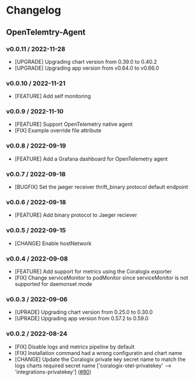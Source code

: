 # Changelog

## OpenTelemtry-Agent

### v0.0.11 / 2022-11-28
* [UPGRADE] Upgrading chart version from 0.39.0 to 0.40.2
* [UPGRADE] Upgrading app version from v0.64.0 to v0.66.0

### v0.0.10 / 2022-11-21
* [FEATURE] Add self monitoring 

### v0.0.9 / 2022-11-10
* [FEATURE] Support OpenTelemetry native agent
* [FIX] Example override file attribute

### v0.0.8 / 2022-09-19

* [FEATURE] Add a Grafana dashboard for OpenTelemetry agent

### v0.0.7 / 2022-09-18

* [BUGFIX] Set the jaeger receiver thrift_binary protocol default endpoint

### v0.0.6 / 2022-09-18

* [FEATURE] Add binary protocol to Jaeger reciever

### v0.0.5 / 2022-09-15

* [CHANGE] Enable hostNetwork

### v0.0.4 / 2022-09-08

* [FEATURE] Add support for metrics using the Coralogix exporter
* [FIX] Change serviceMonitor to podMonitor since serviceMonitor is not supported for daemonset mode

### v0.0.3 / 2022-09-06

* [UPRADE] Upgrading chart version from 0.25.0 to 0.30.0
* [UPRADE] Upgrading app version from 0.57.2 to 0.59.0

### v0.0.2 / 2022-08-24
 
* [FIX] Disable logs and metrics pipeline by default 
* [FIX] Installation command had a wrong configuratin and chart name 
* [CHANGE] Update the Coralogix private key secret name to match the logs charts required secret name ['coralogix-otel-privatekey' --> 'integrations-privatekey'] 
  ([#80](https://github.com/coralogix/eng-integrations/pull/80))

